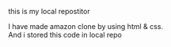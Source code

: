 <p>this is my local repostitor<p>
I have made amazon clone by using html & css.
<br>
And i stored this code in local repo
